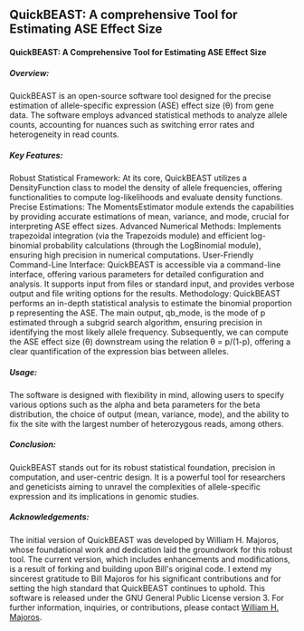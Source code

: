 ## QuickBEAST: A comprehensive Tool for Estimating ASE Effect Size

#### QuickBEAST: A Comprehensive Tool for Estimating ASE Effect Size

##### Overview:
QuickBEAST is an open-source software tool designed for the precise estimation of allele-specific expression (ASE) effect size (θ) from gene data. The software employs advanced statistical methods to analyze allele counts, accounting for nuances such as switching error rates and heterogeneity in read counts.

##### Key Features:

Robust Statistical Framework: At its core, QuickBEAST utilizes a DensityFunction class to model the density of allele frequencies, offering functionalities to compute log-likelihoods and evaluate density functions.
Precise Estimations: The MomentsEstimator module extends the capabilities by providing accurate estimations of mean, variance, and mode, crucial for interpreting ASE effect sizes.
Advanced Numerical Methods: Implements trapezoidal integration (via the Trapezoids module) and efficient log-binomial probability calculations (through the LogBinomial module), ensuring high precision in numerical computations.
User-Friendly Command-Line Interface: QuickBEAST is accessible via a command-line interface, offering various parameters for detailed configuration and analysis. It supports input from files or standard input, and provides verbose output and file writing options for the results.
Methodology:
QuickBEAST performs an in-depth statistical analysis to estimate the binomial proportion p representing the ASE. The main output, qb_mode, is the mode of p estimated through a subgrid search algorithm, ensuring precision in identifying the most likely allele frequency. Subsequently, we can compute the ASE effect size (θ) downstream using the relation θ = p/(1-p), offering a clear quantification of the expression bias between alleles.

##### Usage:
The software is designed with flexibility in mind, allowing users to specify various options such as the alpha and beta parameters for the beta distribution, the choice of output (mean, variance, mode), and the ability to fix the site with the largest number of heterozygous reads, among others.

##### Conclusion:
QuickBEAST stands out for its robust statistical foundation, precision in computation, and user-centric design. It is a powerful tool for researchers and geneticists aiming to unravel the complexities of allele-specific expression and its implications in genomic studies.

##### Acknowledgements:
The initial version of QuickBEAST was developed by William H. Majoros, whose foundational work and dedication laid the groundwork for this robust tool. The current version, which includes enhancements and modifications, is a result of forking and building upon Bill's original code. I extend my sincerest gratitude to Bill Majoros for his significant contributions and for setting the high standard that QuickBEAST continues to uphold. This software is released under the GNU General Public License version 3. For further information, inquiries, or contributions, please contact [William H. Majoros](mailto:bmajoros@alumni.duke.edu).
